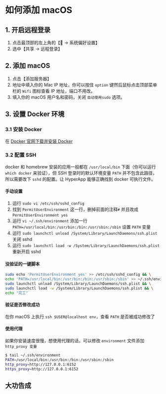 # 如何添加 macOS


## 1. 开启远程登录

1. 点击最顶部的左上角的【 → 系统偏好设置】
2. 选中【共享 → 远程登录】


## 2. 添加 macOS
1. 点击【添加服务器】
2. 地址中填入你的 Mac IP 地址，你可以按住 `option` 键然后鼠标点击顶部菜单栏的 `Wifi` 图标查看 IP 地址，端口不用改。
3. 填入你的 macOS 用户名和密码，关闭 `自动使用sudo` 选项。



## 3. 设置 Docker 环境


### 3.1 安装 Docker

在 [Docker 官网下载并安装 Docker](https://docs.docker.com/docker-for-mac/install/#download-docker-for-mac)


### 3.2 配置 SSH

docker 和 homebrew 安装的应用一般都在 `/usr/local/bin` 下面（你可以运行 `which docker` 来验证），但 SSH 登录时的默认环境变量 `PATH` 并不包含此路径，所以需要改下 `sshd` 的配置。让 HyperApp 能够正确找到 docker 可执行文件。


#### 手动设置

1. 运行 `sudo vi /etc/ssh/sshd_config`
2. 找到 `PermitUserEnvironment` 这一行，删掉前面的注释`#` 并且改成 `PermitUserEnvironment yes`
3. 运行 `vi ~/.ssh/environment` 添加一行 `PATH=/usr/local/bin:/usr/bin:/bin:/usr/sbin:/sbin` 设置 `PATH` 变量
4. 运行 `sudo launchctl unload /System/Library/LaunchDaemons/ssh.plist` 关闭 sshd
5. 运行 `sudo launchctl load -w /System/Library/LaunchDaemons/ssh.plist` 重新开启 sshd


#### 没验证的一键脚本

```bash
sudo echo 'PermitUserEnvironment yes' >> /etc/ssh/sshd_config && \
echo 'PATH=/usr/local/bin:/usr/bin:/bin:/usr/sbin:/sbin' >> ~/.ssh/environment && \
sudo launchctl unload /System/Library/LaunchDaemons/ssh.plist && \
sudo launchctl load -w /System/Library/LaunchDaemons/ssh.plist && \
echo "完工"
```


#### 验证是否修改成功


在你 macOS 上执行 `ssh $USER@localhost env`，查看 `PATH` 是否被成功修改了


#### 使用代理

如果你安装速度很慢，想使用代理的话，可以修改 `environment` 文件添加 `http_proxy 变量`


```bash
$ tail ~/.ssh/environment
PATH=/usr/local/bin:/usr/bin:/bin:/usr/sbin:/sbin
http_proxy=http://127.0.0.1:6152
https_proxy=http://127.0.0.1:6152
```


## 大功告成

